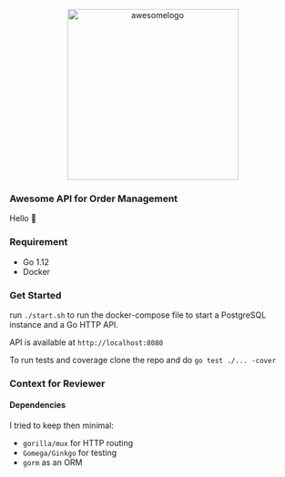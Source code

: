 <p align="center">
<img width="300" alt="awesomelogo" src="https://user-images.githubusercontent.com/2945291/60754604-bedc1e00-9fe3-11e9-8c75-663934a2d903.png">
</p>

### Awesome API for Order Management

Hello :wave:

### Requirement

* Go 1.12
* Docker

### Get Started

run `./start.sh` to run the docker-compose file to start a PostgreSQL
instance and a Go HTTP API.

API is available at `http://localhost:8080`

To run tests and coverage clone the repo and do `go test ./... -cover`


### Context for Reviewer

#### Dependencies

I tried to keep then minimal:

* `gorilla/mux` for HTTP routing
* `Gomega/Ginkgo` for testing
* `gorm` as an ORM
